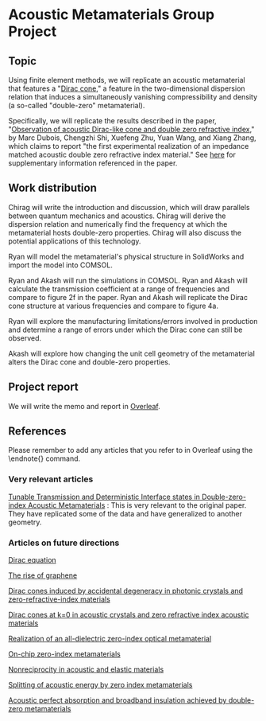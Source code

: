 # Acoustic Metamaterials Group Project
 
## Topic

Using finite element methods, we will replicate an acoustic metamaterial that features a "[Dirac cone](https://en.wikipedia.org/wiki/Dirac_cone)," a feature in the two-dimensional dispersion relation that induces a simultaneously vanishing compressibility and density (a so-called "double-zero" metamaterial). 

Specifically, we will replicate the results described in the paper, "[Observation of acoustic Dirac-like cone and double
zero refractive index](https://cpb-us-w2.wpmucdn.com/sites.gatech.edu/dist/0/833/files/2018/09/Observation-of-acoustic-Dirac-like-cone-and-double.pdf)," by Marc Dubois, Chengzhi Shi, Xuefeng Zhu, Yuan Wang, and Xiang Zhang, which claims to report "the first experimental realization of an impedance matched acoustic double zero refractive index material." See [here](https://www.nature.com/articles/ncomms14871#Sec11) for supplementary information referenced in the paper.



## Work distribution
Chirag will write the introduction and discussion, which will draw parallels between quantum mechanics and acoustics. Chirag will derive the dispersion relation and numerically find the frequency at which the metamaterial hosts double-zero properties. Chirag will also discuss the potential applications of this technology.

Ryan will model the metamaterial's physical structure in SolidWorks and import the model into COMSOL. 

Ryan and Akash will run the simulations in COMSOL. Ryan and Akash will calculate the transmission coefficient at a range of frequencies and compare to figure 2f in the paper. Ryan and Akash will replicate the Dirac cone structure at various frequencies and compare to figure 4a. 

Ryan will explore the manufacturing limitations/errors involved in production and determine a range of errors under which the Dirac cone can still be observed.

Akash will explore how changing the unit cell geometry of the metamaterial alters the Dirac cone and double-zero properties.

## Project report
We will write the memo and report in [Overleaf](https://www.overleaf.com/8569867689cdpfgzhjqvpq).

## References

Please remember to add any articles that you refer to in Overleaf using the \endnote{} command.
### Very relevant articles 

[Tunable Transmission and Deterministic Interface states in Double-zero-index Acoustic Metamaterials]()
[](https://www.nature.com/articles/s41598-018-24773-6): This is very relevant to the original paper. They have replicated some of the data and have generalized to another geometry.


### Articles on future directions



[Dirac equation](https://en.wikipedia.org/wiki/Dirac_equation)

[The rise of graphene](https://www.nature.com/articles/nmat1849)

[Dirac cones induced by accidental degeneracy in photonic crystals and zero-refractive-index materials](https://www.nature.com/articles/nmat3030)

[Dirac cones at k=0 in acoustic crystals and zero
refractive index acoustic materials](https://www.nature.com/articles/nmat3030)

[Realization of an all-dielectric zero-index optical metamaterial
](https://www.nature.com/articles/nphoton.2013.214/)

[On-chip zero-index metamaterials](https://www.nature.com/articles/nphoton.2015.198)




[Nonreciprocity in acoustic and elastic
materials](https://www.nature.com/articles/s41578-020-0206-0)

[Splitting of acoustic energy by zero index metamaterials](https://doi.org/10.1016/j.physleta.2015.07.003)



[Acoustic perfect absorption and broadband insulation achieved by double-zero metamaterials](https://aip-scitation-org.ezproxy.lib.utexas.edu/doi/10.1063/1.5018180)
